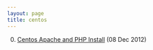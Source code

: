```yaml
---
layout: page
title: centos
---
```


0. [Centos Apache and PHP Install](/bookmark/2012/12/08/rackspace-server-setup.html) (08 Dec 2012) 
